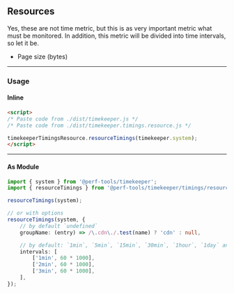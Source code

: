 Resources
---------
Yes, these are not time metric, but this is as very important metric what must be monitored.
In addition, this metric will be divided into time intervals, so let it be.

- Page size (bytes)

---

### Usage

#### Inline

```html
<script>
/* Paste code from ./dist/timekeeper.js */
/* Paste code from ./dist/timekeeper.timings.resource.js */

timekeeperTimingsResource.resourceTimings(timekeeper.system);
</script>
```

---

#### As Module

```ts
import { system } from '@perf-tools/timekeeper';
import { resourceTimings } from '@perf-tools/timekeeper/timings/resource';

resourceTimings(system);

// or with options
resourceTimings(system, {
	// by default `undefined`
	groupName: (entry) => /\.cdn\./.test(name) ? 'cdn' : null,

	// by default: `1min`, `5min`, `15min`, `30min`, `1hour`, `1day` and `2days`
	intervals: [
		['1min', 60 * 1000],
		['2min', 60 * 1000],
		['3min', 60 * 1000],
	],
});
```